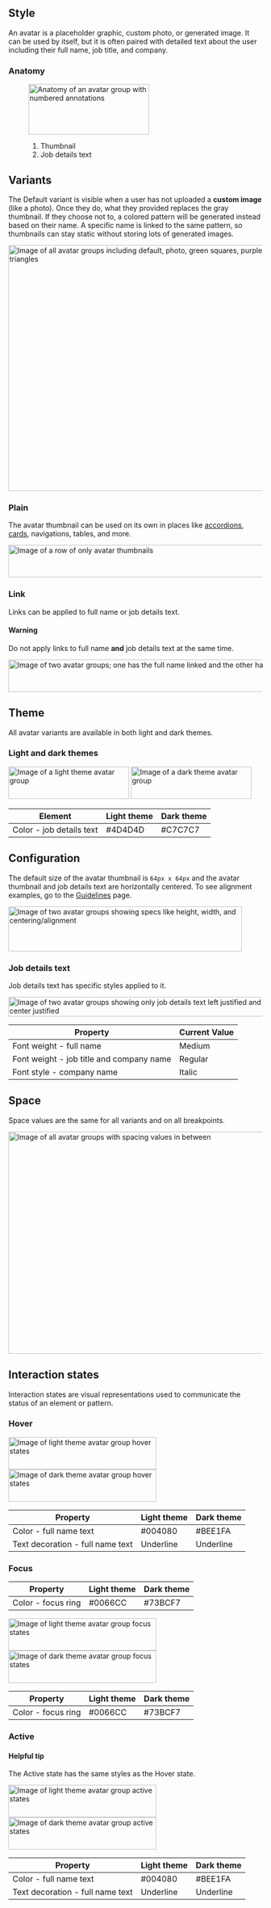 ## Style

An avatar is a placeholder graphic, custom photo, or generated image. It can 
be used by itself, but it is often paired with detailed text about the user 
including their full name, job title, and company.

### Anatomy

<figure>
  <uxdot-example width-adjustment="239px">
    <img src="../avatar-anatomy.png" 
        alt="Anatomy of an avatar group with numbered annotations"
        width="239"
        height="100">
  </uxdot-example>
  <figcaption>
    <ol>
      <li>Thumbnail</li>
      <li>Job details text</li>
    </ol>
  </figcaption>
 </figure>

## Variants

The Default variant is visible when a user has not uploaded a **custom image** 
(like a photo). Once they do, what they provided replaces the gray thumbnail. 
If they choose not to, a colored pattern will be generated instead based on 
their name. A specific name is linked to the same pattern, so thumbnails can 
stay static without storing lots of generated images.

<uxdot-example width-adjustment="651px">
  <img src="../avatar-variations.png" 
      alt="Image of all avatar groups including default, photo, green squares, purple squares, and blue triangles"
      width="651"
      height="487">
</uxdot-example>

### Plain

The avatar thumbnail can be used on its own in places like 
[accordions](https://ux.redhat.com/elements/accordion/), 
[cards](https://ux.redhat.com/elements/card/), navigations, tables, and more.

<uxdot-example width-adjustment="576px">
  <img src="../avatar-plain.png" 
    alt="Image of a row of only avatar thumbnails"
    width="576"
    height="64">
</uxdot-example>

### Link

Links can be applied to full name or job details text.

<rh-alert state="warning">
  <h4 slot="header">Warning</h4>
  <p>Do not apply links to full name <strong>and</strong> job details text at the same time.</p>
</rh-alert>

<uxdot-example width-adjustment="706px">
  <img src="../avatar-links.png" 
      alt="Image of two avatar groups; one has the full name linked and the other has the company name linked"
      width="706"
      height="64">
</uxdot-example>

## Theme

All avatar variants are available in both light and dark themes.

### Light and dark themes

<uxdot-example width-adjustment="239px">
  <img src="../avatar-theme-light.png" 
    alt="Image of a light theme avatar group"
    width="239"
    height="64">
</uxdot-example>

<uxdot-example color-palette="darkest" width-adjustment="239px">
  <img src="../avatar-theme-dark.png" 
      alt="Image of a dark theme avatar group"
      width="239"
      height="64">
</uxdot-example>

<rh-table>
  <table>
    <thead>
      <tr>
        <th scope="col" data-label="Element">Element</th>
        <th scope="col" data-label="Light theme">Light theme</th>
        <th scope="col" data-label="Dark theme">Dark theme</th>
      </tr>
    </thead>
    <tbody>
      <tr>
        <td data-label="Element">Color - job details text</td>
        <td data-label="Light theme">#4D4D4D</td>
        <td data-label="Dark theme">#C7C7C7</td>
      </tr>
    </tbody>
  </table>
</rh-table>

## Configuration

The default size of the avatar thumbnail is `64px x 64px` and the avatar 
thumbnail and job details text are horizontally centered. To see alignment 
examples, go to the 
[Guidelines](https://ux.redhat.com/elements/avatar/guidelines/) page.

<uxdot-example width-adjustment="463px">
  <img src="../avatar-configuration.png" 
      alt="Image of two avatar groups showing specs like height, width, and centering/alignment"
      width="463"
      height="89">
</uxdot-example>

### Job details text

Job details text has specific styles applied to it.

<uxdot-example width-adjustment="546px">
  <img src="../avatar-job-details-text.png" 
      alt="Image of two avatar groups showing only job details text left justified and center justified"
      width="546"
      height="39">
</uxdot-example>

<rh-table>
  <table>
    <thead>
      <tr>
        <th scope="col" data-label="Property">Property</th>
        <th scope="col" data-label="Current Value">Current Value</th>
      </tr>
    </thead>
    <tbody>
      <tr>
        <td data-label="Property">Font weight - full name</td>
        <td data-label="Current Value">Medium</td>
      </tr>
      <tr>
        <td data-label="Property">Font weight - job title and company name</td>
        <td data-label="Current Value">Regular</td>
      </tr>
      <tr>
        <td data-label="Property">Font style - company name</td>
        <td data-label="Current Value">Italic</td>
      </tr>
    </tbody>
  </table>
</rh-table>

## Space
 
Space values are the same for all variants and on all breakpoints.

<uxdot-example width-adjustment="570px">
  <img src="../avatar-space.png" 
      alt="Image of all avatar groups with spacing values in between"
      width="570"
      height="440">
</uxdot-example>

<uxdot-spacer-tokens-table tokens="lg"></uxdot-spacer-tokens-table>

## Interaction states

Interaction states are visual representations used to communicate the status of an element or pattern.

### Hover

<uxdot-example width-adjustment="293px">
  <img src="../avatar-interaction-state-hover-theme-light.png" 
      alt="Image of light theme avatar group hover states"
      width="293"
      height="64">
</uxdot-example>

<uxdot-example color-palette="darkest" width-adjustment="293px">
  <img src="../avatar-interaction-state-hover-theme-dark.png" 
      alt="Image of dark theme avatar group hover states"
      width="293"
      height="64">
</uxdot-example>

<rh-table>
  <table>
    <thead>
      <tr>
        <th scope="col" data-label="Property">Property</th>
        <th scope="col" data-label="Light theme">Light theme</th>
        <th scope="col" data-label="Dark theme">Dark theme</th>
      </tr>
    </thead>
    <tbody>
      <tr>
        <td data-label="Property">Color - full name text</td>
        <td data-label="Light theme">#004080</td>
        <td data-label="Dark theme">#BEE1FA</td>
      </tr>
      <tr>
        <td data-label="Property">Text decoration - full name text</td>
        <td data-label="Light theme">Underline</td>
        <td data-label="Dark theme">Underline</td>
      </tr>
    </tbody>
  </table>
</rh-table>

### Focus

<rh-table>
  <table>
    <thead>
      <tr>
        <th scope="col" data-label="Property">Property</th>
        <th scope="col" data-label="Light theme">Light theme</th>
        <th scope="col" data-label="Dark theme">Dark theme</th>
      </tr>
    </thead>
    <tbody>
      <tr>
        <td data-label="Property">Color - focus ring</td>
        <td data-label="Light theme">#0066CC</td>
        <td data-label="Dark theme">#73BCF7</td>
      </tr>
    </tbody>
  </table>
</rh-table>


<uxdot-example width-adjustment="293px">
  <img src="../avatar-interaction-state-focus-theme-light.png" 
      alt="Image of light theme avatar group focus states"
      width="293"
      height="64">
</uxdot-example>

<uxdot-example color-palette="darkest" width-adjustment="293px">
  <img src="../avatar-interaction-state-focus-theme-dark.png" 
      alt="Image of dark theme avatar group focus states"
      width="293"
      height="64">
</uxdot-example>

<rh-table>
  <table>
    <thead>
      <tr>
        <th scope="col" data-label="Property">Property</th>
        <th scope="col" data-label="Light theme">Light theme</th>
        <th scope="col" data-label="Dark theme">Dark theme</th>
      </tr>
    </thead>
    <tbody>
      <tr>
        <td data-label="Property">Color - focus ring</td>
        <td data-label="Light theme">#0066CC</td>
        <td data-label="Dark theme">#73BCF7</td>
      </tr>
    </tbody>
  </table>
</rh-table>


### Active

<rh-alert state="info">
  <h4 slot="header">Helpful tip</h4>
  <p>The Active state has the same styles as the Hover state.</p>
</rh-alert>

<uxdot-example width-adjustment="293px">
  <img src="../avatar-interaction-state-active-theme-light.png" 
      alt="Image of light theme avatar group active states"
      width="293"
      height="64">
</uxdot-example>

<uxdot-example color-palette="darkest" width-adjustment="293px">
  <img src="../avatar-interaction-state-active-theme-dark.png" 
      alt="Image of dark theme avatar group active states"
      width="293"
      height="64">
</uxdot-example>

<rh-table>
  <table>
    <thead>
      <tr>
        <th scope="col" data-label="Property">Property</th>
        <th scope="col" data-label="Light theme">Light theme</th>
        <th scope="col" data-label="Dark theme">Dark theme</th>
      </tr>
    </thead>
    <tbody>
      <tr>
        <td data-label="Property">Color - full name text</td>
        <td data-label="Light theme">#004080</td>
        <td data-label="Dark theme">#BEE1FA</td>
      </tr>
      <tr>
        <td data-label="Property">Text decoration - full name text</td>
        <td data-label="Light theme">Underline</td>
        <td data-label="Dark theme">Underline</td>
      </tr>
    </tbody>
  </table>
</rh-table>


